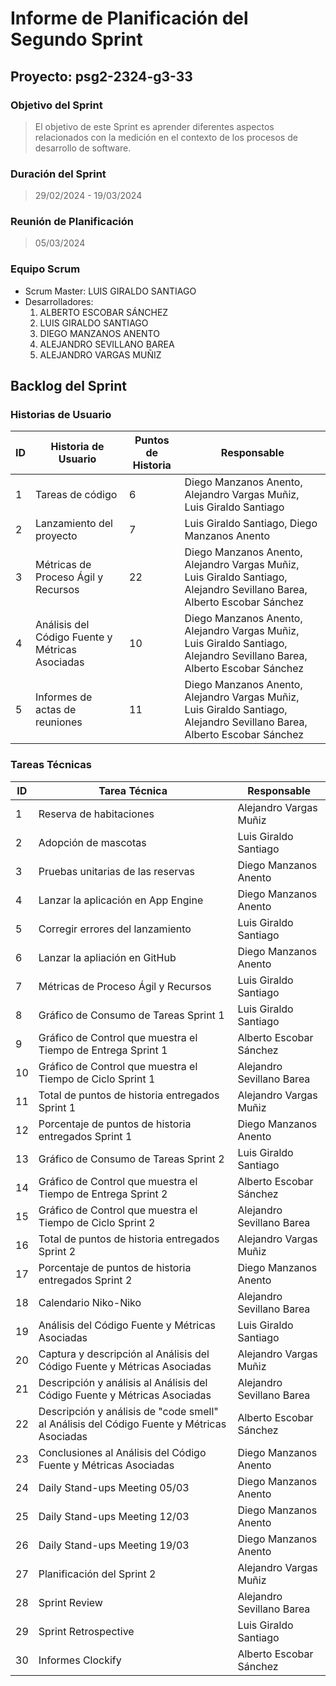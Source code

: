 # Informe de Planificación del Segundo Sprint

## Proyecto: psg2-2324-g3-33

### Objetivo del Sprint
> El objetivo de este Sprint es aprender diferentes aspectos relacionados con la medición en el contexto de los procesos de desarrollo de software.

### Duración del Sprint
> 29/02/2024 - 19/03/2024

### Reunión de Planificación
> 05/03/2024

### Equipo Scrum
- Scrum Master: LUIS GIRALDO SANTIAGO
- Desarrolladores:
  1. ALBERTO ESCOBAR SÁNCHEZ
  2. LUIS GIRALDO SANTIAGO
  3. DIEGO MANZANOS ANENTO
  4. ALEJANDRO SEVILLANO BAREA
  5. ALEJANDRO VARGAS MUÑIZ

## Backlog del Sprint

### Historias de Usuario
| ID | Historia de Usuario |    Puntos de Historia   | Responsable |
|----|--------------------------|--------------------|-------------|
| 1  | Tareas de código | 6           | Diego Manzanos Anento, Alejandro Vargas Muñiz, Luis Giraldo Santiago    |
| 2  | Lanzamiento del proyecto        | 7           | Luis Giraldo Santiago, Diego Manzanos Anento    |
| 3  | Métricas de Proceso Ágil y Recursos        | 22           | Diego Manzanos Anento, Alejandro Vargas Muñiz, Luis Giraldo Santiago, Alejandro Sevillano Barea, Alberto Escobar Sánchez    |
| 4  | Análisis del Código Fuente y Métricas Asociadas        |        10    | Diego Manzanos Anento, Alejandro Vargas Muñiz, Luis Giraldo Santiago, Alejandro Sevillano Barea, Alberto Escobar Sánchez    |
| 5  | Informes de actas de reuniones       | 11           |  Diego Manzanos Anento, Alejandro Vargas Muñiz, Luis Giraldo Santiago, Alejandro Sevillano Barea, Alberto Escobar Sánchez  |


### Tareas Técnicas
| ID | Tarea Técnica          | Responsable |
|----|------------------------|-------------|
| 1  | Reserva de habitaciones  | Alejandro Vargas Muñiz    |
| 2  | Adopción de mascotas  | Luis Giraldo Santiago    |
| 3  | Pruebas unitarias de las reservas  | Diego Manzanos Anento    |
| 4  | Lanzar la aplicación en App Engine  | Diego Manzanos Anento    |
| 5  | Corregir errores del lanzamiento  | Luis Giraldo Santiago    |
| 6  | Lanzar la apliación en GitHub  | Diego Manzanos Anento    |
| 7  | Métricas de Proceso Ágil y Recursos  | Luis Giraldo Santiago    |
| 8  | Gráfico de Consumo de Tareas Sprint 1  | Luis Giraldo Santiago    |
| 9  | Gráfico de Control que muestra el Tiempo de Entrega Sprint 1  | Alberto Escobar Sánchez    |
| 10  | Gráfico de Control que muestra el Tiempo de Ciclo Sprint 1  | Alejandro Sevillano Barea    |
| 11  | Total de puntos de historia entregados Sprint 1  | Alejandro Vargas Muñiz    |
| 12  | Porcentaje de puntos de historia entregados Sprint 1  | Diego Manzanos Anento    |
| 13  | Gráfico de Consumo de Tareas Sprint 2  | Luis Giraldo Santiago    |
| 14  | Gráfico de Control que muestra el Tiempo de Entrega Sprint 2  | Alberto Escobar Sánchez    |
| 15  | Gráfico de Control que muestra el Tiempo de Ciclo Sprint 2  | Alejandro Sevillano Barea    |
| 16  | Total de puntos de historia entregados Sprint 2  | Alejandro Vargas Muñiz    |
| 17  | Porcentaje de puntos de historia entregados Sprint 2  | Diego Manzanos Anento    |
| 18  | Calendario Niko-Niko  | Alejandro Sevillano Barea    |
| 19  | Análisis del Código Fuente y Métricas Asociadas  | Luis Giraldo Santiago    |
| 20  | Captura y descripción al Análisis del Código Fuente y Métricas Asociadas  | Alejandro Vargas Muñiz    |
| 21  | Descripción y análisis al Análisis del Código Fuente y Métricas Asociadas  | Alejandro Sevillano Barea    |
| 22  | Descripción y análisis de "code smell" al Análisis del Código Fuente y Métricas Asociadas  | Alberto Escobar Sánchez    |
| 23  | Conclusiones al Análisis del Código Fuente y Métricas Asociadas  | Diego Manzanos Anento    |
| 24  | Daily Stand-ups Meeting 05/03  | Diego Manzanos Anento   |
| 25  | Daily Stand-ups Meeting 12/03  | Diego Manzanos Anento   |
| 26  | Daily Stand-ups Meeting 19/03  | Diego Manzanos Anento   |
| 27  | Planificación del Sprint 2  | Alejandro Vargas Muñiz   |
| 28  | Sprint Review  | Alejandro Sevillano Barea   |
| 29  | Sprint Retrospective  | Luis Giraldo Santiago   |
| 30  | Informes Clockify  | Alberto Escobar Sánchez   |